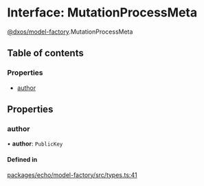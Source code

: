 # Interface: MutationProcessMeta

[@dxos/model-factory](../modules/dxos_model_factory.md).MutationProcessMeta

## Table of contents

### Properties

- [author](dxos_model_factory.MutationProcessMeta.md#author)

## Properties

### author

• **author**: `PublicKey`

#### Defined in

[packages/echo/model-factory/src/types.ts:41](https://github.com/dxos/dxos/blob/32ae9b579/packages/echo/model-factory/src/types.ts#L41)
